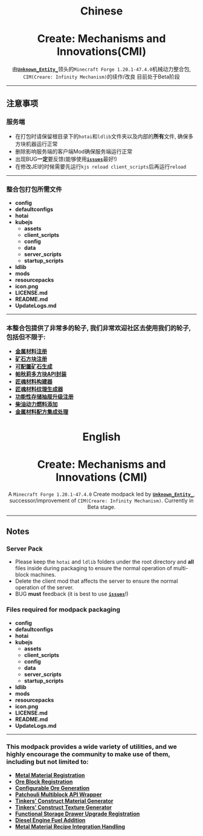 <!--markdownlint-disable MD001 MD033 MD041 MD051-->

<div align="center">

# Chinese

# Create: Mechanisms and Innovations(CMI)
由[**`Unknown_Entity_`**](https://space.bilibili.com/3461572013853145)领头的`Minecraft Forge 1.20.1-47.4.0`机械动力整合包, `CIM(Creare: Infinity Mechanism)`的续作/改良 目前处于Beta阶段

</div>

---

## 注意事项

### 服务端
 - 在打包时请保留根目录下的`hotai`和`ldlib`文件夹以及内部的**所有**文件, 确保多方块机器运行正常
 - 删除影响服务端的客户端Mod确保服务端运行正常
 - 出现BUG**一定**要反馈(能够使用[**`issues`**](https://github.com/VechniMetel/CodeNameCIM2/issues)最好!)
 - 在修改JEI的时候需要先运行`kjs reload client_scripts`后再运行`reload`

---

### 整合包打包所需文件
 - **config**
 - **defaultconfigs**
 - **hotai**
 - **kubejs**
	- **assets**
	- **client_scripts**
	- **config**
	- **data**
	- **server_scripts**
	- **startup_scripts**
 - **ldlib**
 - **mods**
 - **resourcepacks**
 - **icon.png**
 - **LICENSE.md**
 - **README.md**
 - **UpdateLogs.md**

---

### 本整合包提供了非常多的轮子, 我们非常欢迎社区去使用我们的轮子, 包括但不限于:
 - [**金属材料注册**](kubejs/startup_scripts/register/Metal.js)
 - [**矿石方块注册**](kubejs/startup_scripts/register/block/ore/Common.js)
 - [**可配置矿石生成**](kubejs/server_scripts/data/OresGenerating.js)
 - [**帕秋莉多方块API封装**](kubejs/server_scripts/utils/DefineMultiBlockStructure.js)
 - [**匠魂材料构建器**](kubejs/server_scripts/utils/TConMaterialGenerator.js)
 - [**匠魂材料纹理生成器**](kubejs/server_scripts/utils/TConTexturesGenerator.js)
 - [**功能性存储抽屉升级注册**](kubejs/startup_scripts/register/item/DrawerUpgrade.js)
 - [**柴油动力燃料添加**](kubejs/server_scripts/data/DieselEngineFuelTypes.js)
 - [**金属材料配方集成处理**](kubejs/server_scripts/recipes/alone/metal)

<!--markdownlint-disable MD001 MD033 MD041 MD051-->

<div align="center">

# English

# Create: Mechanisms and Innovations (CMI)

A `Minecraft Forge 1.20.1-47.4.0` Create modpack led by [**`Unknown_Entity_`**](https://space.bilibili.com/3461572013853145),
successor/improvement of `CIM(Creare: Infinity Mechanism)`.
Currently in Beta stage.

</div>

---

## Notes

### Server Pack
- Please keep the `hotai` and `ldlib` folders under the root directory and **all** files inside during packaging to ensure the normal operation of multi-block machines.
- Delete the client mod that affects the server to ensure the normal operation of the server.
- BUG **must** feedback (it is best to use [**`issues`**](https://github.com/VechniMetel/CodeNameCIM2/issues)!)


### Files required for modpack packaging
 - **config**
 - **defaultconfigs**
 - **hotai**
 - **kubejs**
	- **assets**
	- **client_scripts**
	- **config**
	- **data**
	- **server_scripts**
	- **startup_scripts**
 - **ldlib**
 - **mods**
 - **resourcepacks**
 - **icon.png**
 - **LICENSE.md**
 - **README.md**
 - **UpdateLogs.md**

---

### This modpack provides a wide variety of utilities, and we highly encourage the community to make use of them, including but not limited to:
 - [**Metal Material Registration**](kubejs/startup_scripts/register/Metal.js)
 - [**Ore Block Registration**](kubejs/startup_scripts/register/block/ore/Common.js)
 - [**Configurable Ore Generation**](kubejs/server_scripts/data/OresGenerating.js)
 - [**Patchouli Multiblock API Wrapper**](kubejs/server_scripts/utils/DefineMultiBlockStructure.js)
 - [**Tinkers’ Construct Material Generator**](kubejs/server_scripts/utils/TConMaterialGenerator.js)
 - [**Tinkers’ Construct Texture Generator**](kubejs/server_scripts/utils/TConTexturesGenerator.js)
 - [**Functional Storage Drawer Upgrade Registration**](kubejs/startup_scripts/register/item/DrawerUpgrade.js)
 - [**Diesel Engine Fuel Addition**](kubejs/server_scripts/data/DieselEngineFuelTypes.js)
 - [**Metal Material Recipe Integration Handling**](kubejs/server_scripts/recipes/alone/metal)